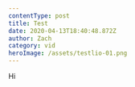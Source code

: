 ```yaml
---
contentType: post
title: Test
date: 2020-04-13T18:40:48.872Z
author: Zach
category: vid
heroImage: /assets/testlio-01.png
---
```

Hi